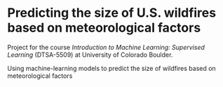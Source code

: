 # Predicting the size of U.S. wildfires based on meteorological factors

Project for the course *Introduction to Machine Learning: Supervised Learning* (DTSA-5509) at University of Colorado Boulder.

Using machine-learning models to predict the size of wildfires based on meteorological factors
